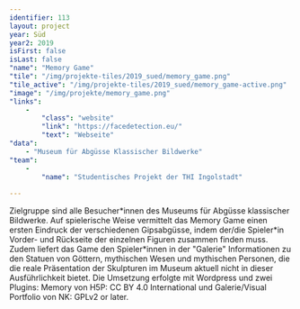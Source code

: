 ```yaml
---
identifier: 113
layout: project
year: Süd
year2: 2019
isFirst: false
isLast: false
"name": "Memory Game"
"tile": "/img/projekte-tiles/2019_sued/memory_game.png"
"tile_active": "/img/projekte-tiles/2019_sued/memory_game-active.png"
"image": "/img/projekte/memory_game.png"
"links":
    -
        "class": "website"
        "link": "https://facedetection.eu/"
        "text": "Webseite"
"data":
    - "Museum für Abgüsse Klassischer Bildwerke"
"team":
    -
        "name": "Studentisches Projekt der THI Ingolstadt" 
           
---
```

Zielgruppe sind alle Besucher\*innen des Museums für Abgüsse klassischer Bildwerke. Auf spielerische Weise vermittelt das Memory Game einen ersten Eindruck der verschiedenen Gipsabgüsse, indem der/die Spieler\*in Vorder- und Rückseite der einzelnen Figuren zusammen finden muss. Zudem liefert das Game den Spieler\*innen in der "Galerie" Informationen zu den Statuen von Göttern, mythischen Wesen und mythischen Personen, die die reale Präsentation der Skulpturen im Museum aktuell nicht in dieser Ausführlichkeit bietet. 
Die Umsetzung erfolgte mit Wordpress und zwei Plugins: Memory von H5P: CC BY 4.0 International und Galerie/Visual Portfolio von NK: GPLv2 or later.